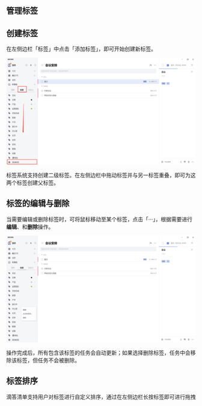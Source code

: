 ## 管理标签

## 创建标签

在左侧边栏「标签」中点击「添加标签」，即可开始创建新标签。

![images35](../../images/windows/35.png)

标签系统支持创建二级标签。在左侧边栏中拖动标签并与另一标签重叠，即可为这两个标签创建父标签。

## 标签的编辑与删除

当需要编辑或删除标签时，可将鼠标移动至某个标签，点击「···」，根据需要进行**编辑**、和**删除**操作。

![images37](../../images/windows/37.png)

操作完成后，所有包含该标签的任务会自动更新；如果选择删除标签，任务中会移除该标签，但任务不会被删除。

## 标签排序

滴答清单支持用户对标签进行自定义排序，通过在左侧边栏长按标签即可进行拖拽